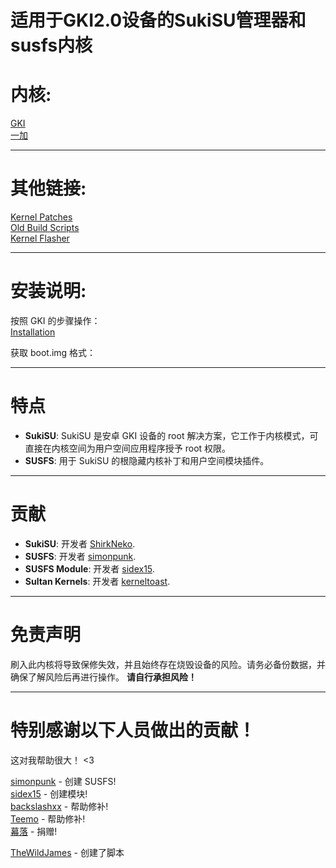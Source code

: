 # 适用于GKI2.0设备的SukiSU管理器和susfs内核

# 内核:
 
[GKI](https://github.com/ShirkNeko/GKI_KernelSU_SUSFS)    
[一加](https://github.com/ShirkNeko/Action_OnePlus_MKSU_SUSFS)   

---

# 其他链接:

[Kernel Patches](https://github.com/WildPlusKernel/kernel_patches)  
[Old Build Scripts](https://github.com/TheWildJames/kernel_build_scripts)  
[Kernel Flasher](https://github.com/CRZX1337/HorizonRevamped/releases)  

---

# 安装说明: 

按照 GKI 的步骤操作：  
[Installation](https://kernelsu.org/guide/installation.html)

获取 boot.img 格式：


---

# 特点

- **SukiSU**: SukiSU 是安卓 GKI 设备的 root 解决方案，它工作于内核模式，可直接在内核空间为用户空间应用程序授予 root 权限。
- **SUSFS**: 用于 SukiSU 的根隐藏内核补丁和用户空间模块插件。

---

# 贡献

- **SukiSU**: 开发者 [ShirkNeko](https://github.com/ShirkNeko/KernelSU).  
- **SUSFS**: 开发者 [simonpunk](https://gitlab.com/simonpunk/susfs4ksu.git).
- **SUSFS Module**: 开发者 [sidex15](https://github.com/sidex15).
- **Sultan Kernels**: 开发者 [kerneltoast](https://github.com/kerneltoast).

---

# 免责声明

刷入此内核将导致保修失效，并且始终存在烧毁设备的风险。请务必备份数据，并确保了解风险后再进行操作。
**请自行承担风险！**

---


# 特别感谢以下人员做出的贡献！
这对我帮助很大！ <3

[simonpunk](https://gitlab.com/simonpunk/susfs4ksu.git) - 创建 SUSFS!  
[sidex15](https://github.com/sidex15) - 创建模块!  
[backslashxx](https://github.com/backslashxx) - 帮助修补!  
[Teemo](https://github.com/liqideqq) - 帮助修补!  
[幕落](https://github.com/MuLuo688) - 捐赠!

[TheWildJames](https://github.com/TheWildJames/) - 创建了脚本



